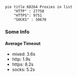 
```mermaid
pie title 60264 Proxies in list
    "HTTP" : 27750
    "HTTPS": 9751
    "SOCKS" : 30670
```

### Some Info
#### Average Timeout

- mixed: 3.6s
- http: 1.9s
- https: 8.2s
- socks: 5.2s